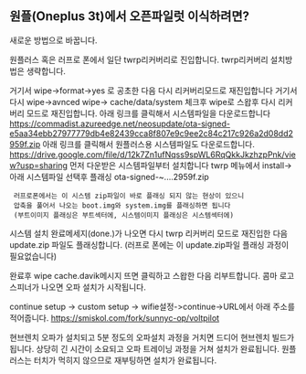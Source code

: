 원플(Oneplus 3t)에서 오픈파일럿 이식하려면?
------
새로운 방법으로 바꿉니다.

 원플러스 혹은 러프로 폰에서 일단 twrp리커버리로 진입합니다.
 twrp리커버리 설치방법은 생략합니다.
 
 거기서 wipe->format->yes 로 공초한 다음 다시 리커버리모드로 재진입합니다
 거기서 다시 wipe->avnced wipe-> cache/data/system 체크후 wipe로 스왑후 다시 리커버리 모드로 재진입합니다.
 아래 링크를 클릭해서 시스템파일을 다운로드합니다
 https://commadist.azureedge.net/neosupdate/ota-signed-e5aa34ebb27977779db4e82439cca8f807e9c9ee2c84c217c926a2d08dd2959f.zip
 아래 링크를 클릭해서 원플러스용 시스템파일도 다운로드합니다.
 https://drive.google.com/file/d/12k7Zn1ufNqss9spWL6RqQkkJkzhzpPnk/view?usp=sharing
 먼저 다운받은 시스템파일부터 설치합니다
 twrp 메뉴에서 install-> 아래 시스템파일 선택후 플래싱
 ota-signed-~....2959f.zip
```
 러프로폰에서는 이 시스템 zip파일이 바로 플래싱 되지 않는 현상이 있으니
 압축을 풀어서 나오는 boot.img와 system.img를 플래싱하면 됩니다
 (부트이미지 플래싱은 부트섹터에, 시스템이미지 플래싱은 시스템섹터에)
```
 시스템 설치 완료메세지(done.)가 나오면 다시 twrp 리커버리 모드로 재진입한 다음 
 update.zip 파일도 플래싱합니다.
 (러프로 폰에는 이 update.zip파일 플래싱 과정이 필요없습니다)
 
 완료후 wipe cache.davik메시지 뜨면 클릭하고 스왑한 다음 리부트합니다.
 콤마 로고 스피너가 나오면 오파 설치가 시작됩니다.
 
 continue setup -> custom setup -> wifie설정->continue->URL에서 아래 주소를 적어줍니다.
 https://smiskol.com/fork/sunnyc-op/voltpilot
 
 현브렌치 오파가 설치되고 5분 정도의 오파설치 과정을 거치면 드디어 현브렌치 빌드가 됩니다.
 상당히 긴 시간이 소요되고 오파 트레이닝 과정을 거쳐 설치가 완료됩니다.
 원플러스는 터치가 먹히지 않으므로 재부팅하면 설치가 완료됩니다.
